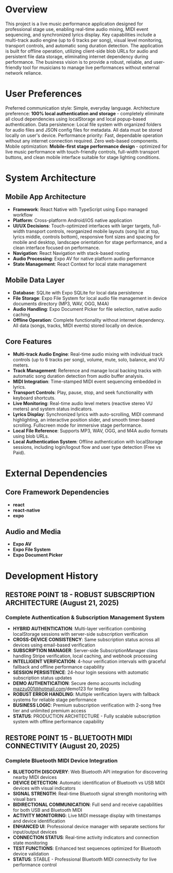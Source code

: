 # Overview
This project is a live music performance application designed for professional stage use, enabling real-time audio mixing, MIDI event sequencing, and synchronized lyrics display. Key capabilities include a multi-track audio engine (up to 6 tracks per song), visual level monitoring, transport controls, and automatic song duration detection. The application is built for offline operation, utilizing client-side blob URLs for audio and persistent file data storage, eliminating internet dependency during performance. The business vision is to provide a robust, reliable, and user-friendly tool for musicians to manage live performances without external network reliance.

# User Preferences
Preferred communication style: Simple, everyday language.
Architecture preference: **100% local authentication and storage** - completely eliminate all cloud dependencies using localStorage and local popup-based authentication.
Data persistence: Local file system with organized folders for audio files and JSON config files for metadata. All data must be stored locally on user's device.
Performance priority: Fast, dependable operation without any internet connection required. Zero web-based components.
Mobile optimization: **Mobile-first stage performance design** - optimized for live music performance with touch-friendly controls, full-width transport buttons, and clean mobile interface suitable for stage lighting conditions.

# System Architecture

## Mobile App Architecture
- **Framework**: React Native with TypeScript using Expo managed workflow
- **Platform**: Cross-platform Android/iOS native application
- **UI/UX Decisions**: Touch-optimized interfaces with larger targets, full-width transport controls, reorganized mobile layouts (song list at top, lyrics middle, controls bottom), responsive font sizes and spacing for mobile and desktop, landscape orientation for stage performance, and a clean interface focused on performance.
- **Navigation**: React Navigation with stack-based routing
- **Audio Processing**: Expo AV for native platform audio performance
- **State Management**: React Context for local state management

## Mobile Data Layer
- **Database**: SQLite with Expo SQLite for local data persistence
- **File Storage**: Expo File System for local audio file management in device documents directory (MP3, WAV, OGG, M4A)
- **Audio Handling**: Expo Document Picker for file selection, native audio caching
- **Offline Operation**: Complete functionality without internet dependency. All data (songs, tracks, MIDI events) stored locally on device.

## Core Features
- **Multi-track Audio Engine**: Real-time audio mixing with individual track controls (up to 6 tracks per song), volume, mute, solo, balance, and VU meters.
- **Track Management**: Reference and manage local backing tracks with automatic song duration detection from audio buffer analysis.
- **MIDI Integration**: Time-stamped MIDI event sequencing embedded in lyrics.
- **Transport Controls**: Play, pause, stop, and seek functionality with keyboard shortcuts.
- **Live Monitoring**: Real-time audio level meters (reactive stereo VU meters) and system status indicators.
- **Lyrics Display**: Synchronized lyrics with auto-scrolling, MIDI command highlighting, an interactive position slider, and smooth timer-based scrolling. Fullscreen mode for immersive stage performance.
- **Local File Reference**: Supports MP3, WAV, OGG, and M4A audio formats using blob URLs.
- **Local Authentication System**: Offline authentication with localStorage sessions, including login/logout flow and user type detection (Free vs Paid).

# External Dependencies

## Core Framework Dependencies
- **react**
- **react-native**
- **expo**

## Audio and Media
- **Expo AV**
- **Expo File System**
- **Expo Document Picker**

# Development History

## RESTORE POINT 18 - ROBUST SUBSCRIPTION ARCHITECTURE (August 21, 2025)
### Complete Authentication & Subscription Management System
- **HYBRID AUTHENTICATION**: Multi-layer verification combining localStorage sessions with server-side subscription verification
- **CROSS-DEVICE CONSISTENCY**: Same subscription status across all devices using email-based verification
- **SUBSCRIPTION MANAGER**: Server-side SubscriptionManager class handling Stripe verification, local caching, and webhook processing
- **INTELLIGENT VERIFICATION**: 4-hour verification intervals with graceful fallback and offline performance capability
- **SESSION PERSISTENCE**: 24-hour login sessions with automatic subscription status updates
- **DEMO AUTHENTICATION**: Secure demo accounts including mazzu001@hotmail.com/demo123 for testing
- **ROBUST ERROR HANDLING**: Multiple verification layers with fallback systems for reliable stage performance
- **BUSINESS LOGIC**: Premium subscription verification with 2-song free tier and unlimited premium access
- **STATUS**: PRODUCTION ARCHITECTURE - Fully scalable subscription system with offline performance capability

## RESTORE POINT 15 - BLUETOOTH MIDI CONNECTIVITY (August 20, 2025)
### Complete Bluetooth MIDI Device Integration
- **BLUETOOTH DISCOVERY**: Web Bluetooth API integration for discovering nearby MIDI devices
- **DEVICE DETECTION**: Automatic identification of Bluetooth vs USB MIDI devices with visual indicators
- **SIGNAL STRENGTH**: Real-time Bluetooth signal strength monitoring with visual bars
- **BIDIRECTIONAL COMMUNICATION**: Full send and receive capabilities for both USB and Bluetooth MIDI
- **ACTIVITY MONITORING**: Live MIDI message display with timestamps and device identification
- **ENHANCED UI**: Professional device manager with separate sections for input/output devices
- **CONNECTION STATUS**: Real-time activity indicators and connection state monitoring
- **TEST FUNCTIONS**: Enhanced test sequences optimized for Bluetooth device validation
- **STATUS**: STABLE - Professional Bluetooth MIDI connectivity for live performance control